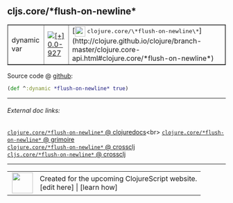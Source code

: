 ## cljs.core/\*flush-on-newline\*



 <table border="1">
<tr>
<td>dynamic var</td>
<td><a href="https://github.com/cljsinfo/cljs-api-docs/tree/0.0-927"><img valign="middle" alt="[+] 0.0-927" title="Added in 0.0-927" src="https://img.shields.io/badge/+-0.0--927-lightgrey.svg"></a> </td>
<td>
[<img height="24px" valign="middle" src="http://i.imgur.com/1GjPKvB.png"> <samp>clojure.core/\*flush-on-newline\*</samp>](http://clojure.github.io/clojure/branch-master/clojure.core-api.html#clojure.core/*flush-on-newline*)
</td>
</tr>
</table>









Source code @ [github](https://github.com/clojure/clojurescript/blob/r2498/src/cljs/cljs/core.cljs#L32):

```clj
(def ^:dynamic *flush-on-newline* true)
```

<!--
Repo - tag - source tree - lines:

 <pre>
clojurescript @ r2498
└── src
    └── cljs
        └── cljs
            └── <ins>[core.cljs:32](https://github.com/clojure/clojurescript/blob/r2498/src/cljs/cljs/core.cljs#L32)</ins>
</pre>

-->

---



###### External doc links:

[`clojure.core/*flush-on-newline*` @ clojuredocs](http://clojuredocs.org/clojure.core/*flush-on-newline*)<br>
[`clojure.core/*flush-on-newline*` @ grimoire](http://conj.io/store/v1/org.clojure/clojure/1.7.0-beta3/clj/clojure.core/*flush-on-newline*/)<br>
[`clojure.core/*flush-on-newline*` @ crossclj](http://crossclj.info/fun/clojure.core/*flush-on-newline*.html)<br>
[`cljs.core/*flush-on-newline*` @ crossclj](http://crossclj.info/fun/cljs.core.cljs/*flush-on-newline*.html)<br>

---

 <table>
<tr><td>
<img valign="middle" align="right" width="48px" src="http://i.imgur.com/Hi20huC.png">
</td><td>
Created for the upcoming ClojureScript website.<br>
[edit here] | [learn how]
</td></tr></table>

[edit here]:https://github.com/cljsinfo/cljs-api-docs/blob/master/cljsdoc/cljs.core_STARflush-on-newlineSTAR.cljsdoc
[learn how]:https://github.com/cljsinfo/cljs-api-docs/wiki/cljsdoc-files

<!--

This information was too distracting to show to readers, but I'll leave it
commented here since it is helpful to:

- pretty-print the data used to generate this document
- and show how to retrieve that data



The API data for this symbol:

```clj
{:ns "cljs.core",
 :name "*flush-on-newline*",
 :type "dynamic var",
 :source {:code "(def ^:dynamic *flush-on-newline* true)",
          :title "Source code",
          :repo "clojurescript",
          :tag "r2498",
          :filename "src/cljs/cljs/core.cljs",
          :lines [32]},
 :full-name "cljs.core/*flush-on-newline*",
 :full-name-encode "cljs.core_STARflush-on-newlineSTAR",
 :clj-symbol "clojure.core/*flush-on-newline*",
 :history [["+" "0.0-927"]]}

```

Retrieve the API data for this symbol:

```clj
;; from Clojure REPL
(require '[clojure.edn :as edn])
(-> (slurp "https://raw.githubusercontent.com/cljsinfo/cljs-api-docs/catalog/cljs-api.edn")
    (edn/read-string)
    (get-in [:symbols "cljs.core/*flush-on-newline*"]))
```

-->
